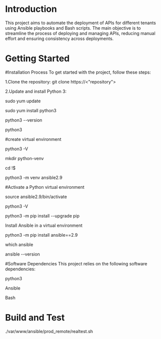 # Introduction 
 This project aims to automate the deployment of APIs for different tenants using Ansible playbooks and Bash scripts. The main objective is to streamline the process of deploying and managing APIs, reducing manual effort and ensuring consistency across deployments.

# Getting Started

#Installation Process
To get started with the project, follow these steps:

1.Clone the repository:
git clone https://<"repository">

2.Update and install Python 3:

sudo yum update

sudo yum install python3

python3 --version

python3

#create virtual environment

python3 -V

mkdir python-venv

cd !$

python3 -m venv ansible2.9

#Activate a Python virtual environment

source ansible2.9/bin/activate

python3 -V

python3 -m pip install --upgrade pip

Install Ansible in a virtual environment

python3 -m pip install ansible==2.9

which ansible

ansible --version

#Software Dependencies
This project relies on the following software dependencies:

python3

Ansible

Bash


# Build and Test
./var/www/ansible/prod_remote/realtest.sh
